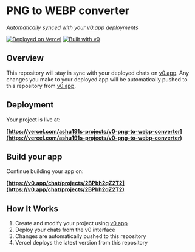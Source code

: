 # PNG to WEBP converter

*Automatically synced with your [v0.app](https://v0.app) deployments*

[![Deployed on Vercel](https://img.shields.io/badge/Deployed%20on-Vercel-black?style=for-the-badge&logo=vercel)](https://vercel.com/ashu191s-projects/v0-png-to-webp-converter)
[![Built with v0](https://img.shields.io/badge/Built%20with-v0.app-black?style=for-the-badge)](https://v0.app/chat/projects/2BPbh2qZ2T2)

## Overview

This repository will stay in sync with your deployed chats on [v0.app](https://v0.app).
Any changes you make to your deployed app will be automatically pushed to this repository from [v0.app](https://v0.app).

## Deployment

Your project is live at:

**[https://vercel.com/ashu191s-projects/v0-png-to-webp-converter](https://vercel.com/ashu191s-projects/v0-png-to-webp-converter)**

## Build your app

Continue building your app on:

**[https://v0.app/chat/projects/2BPbh2qZ2T2](https://v0.app/chat/projects/2BPbh2qZ2T2)**

## How It Works

1. Create and modify your project using [v0.app](https://v0.app)
2. Deploy your chats from the v0 interface
3. Changes are automatically pushed to this repository
4. Vercel deploys the latest version from this repository